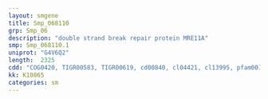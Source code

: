 ```yaml
---
layout: smgene
title: Smp_068110
grp: Smp_06
description: "double strand break repair protein MRE11A"
smp: Smp_068110.1
uniprot: "G4V6Q2"
length:  2325
cdd: "COG0420, TIGR00583, TIGR00619, cd00840, cl04421, cl13995, pfam00149, pfam04152"
kk: K10865
categories: sm
---
```

